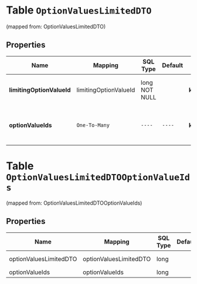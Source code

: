 
# Table `OptionValuesLimitedDTO`
(mapped from: OptionValuesLimitedDTO)

## Properties
Name | Mapping | SQL Type | Default | Type | Description | Notes
---- | ------- | -------- | ------- | ---- | ----------- | -----
**limitingOptionValueId** | limitingOptionValueId | long NOT NULL |  | **kotlin.Long** | Идентификатор значения ограничивающей характеристики. | 
**optionValueIds** | `One-To-Many` | `----` | `----`  | **kotlin.Array&lt;kotlin.Long&gt;** | Идентификаторы допустимых значений ограничиваемой характеристики.  | 



# **Table `OptionValuesLimitedDTOOptionValueIds`**
(mapped from: OptionValuesLimitedDTOOptionValueIds)

## Properties
Name | Mapping | SQL Type | Default | Type | Description | Notes
---- | ------- | -------- | ------- | ---- | ----------- | -----
optionValuesLimitedDTO | optionValuesLimitedDTO | long | | kotlin.Long | Primary Key | *one*
optionValueIds | optionValueIds | long | | kotlin.Long | Foreign Key | *many*



